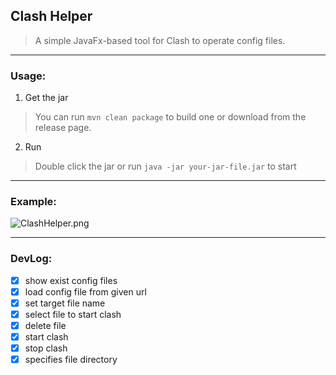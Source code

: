 ## Clash Helper

> A simple JavaFx-based tool for Clash to operate config files.

---

### Usage:

1. Get the jar

> You can run ```mvn clean package``` to build one or download from the release page.

2. Run

> Double click the jar or run ```java -jar your-jar-file.jar``` to start

---

### Example:

![ClashHelper.png](https://s2.loli.net/2022/01/20/XtIzpy2RGbDF5AZ.png)

---

### DevLog:

- [x] show exist config files
- [x] load config file from given url
- [x] set target file name
- [x] select file to start clash
- [x] delete file
- [x] start clash
- [x] stop clash
- [x] specifies file directory